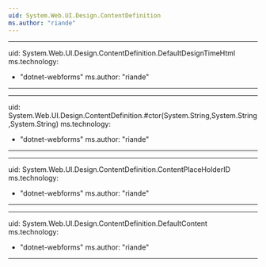 ```yaml
---
uid: System.Web.UI.Design.ContentDefinition
ms.author: "riande"
---
```


---
uid: System.Web.UI.Design.ContentDefinition.DefaultDesignTimeHtml
ms.technology: 
  - "dotnet-webforms"
ms.author: "riande"
---

---
uid: System.Web.UI.Design.ContentDefinition.#ctor(System.String,System.String,System.String)
ms.technology: 
  - "dotnet-webforms"
ms.author: "riande"
---

---
uid: System.Web.UI.Design.ContentDefinition.ContentPlaceHolderID
ms.technology: 
  - "dotnet-webforms"
ms.author: "riande"
---

---
uid: System.Web.UI.Design.ContentDefinition.DefaultContent
ms.technology: 
  - "dotnet-webforms"
ms.author: "riande"
---
